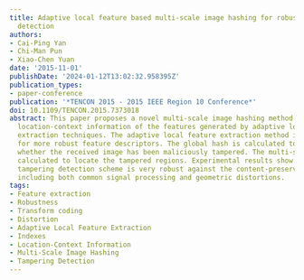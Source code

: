 ```yaml
---
title: Adaptive local feature based multi-scale image hashing for robust tampering
  detection
authors:
- Cai-Ping Yan
- Chi-Man Pun
- Xiao-Chen Yuan
date: '2015-11-01'
publishDate: '2024-01-12T13:02:32.958395Z'
publication_types:
- paper-conference
publication: '*TENCON 2015 - 2015 IEEE Region 10 Conference*'
doi: 10.1109/TENCON.2015.7373018
abstract: This paper proposes a novel multi-scale image hashing method by using the
  location-context information of the features generated by adaptive local feature
  extraction techniques. The adaptive local feature extraction method is proposed
  for more robust feature descriptors. The global hash is calculated to determine
  whether the received image has been maliciously tampered. The multi-scale hash is
  calculated to locate the tampered regions. Experimental results show that the proposed
  tampering detection scheme is very robust against the content-preserving attacks,
  including both common signal processing and geometric distortions.
tags:
- Feature extraction
- Robustness
- Transform coding
- Distortion
- Adaptive Local Feature Extraction
- Indexes
- Location-Context Information
- Multi-Scale Image Hashing
- Tampering Detection
---
```

